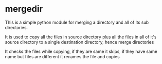 # mergedir
This is a simple python module for merging a directory and all of its sub directories.

It is used to copy all the files in source directory plus
all the files in all of it's source directory
to a single destination directory, hence merge directories

It checks the files while copying, if they are same it skips,
if they have same name but files are different it renames the file
and copies
